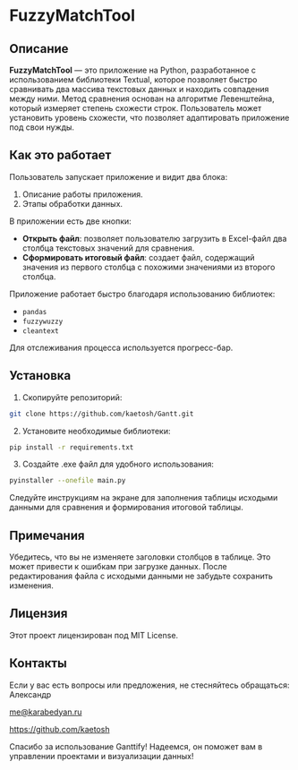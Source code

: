 # FuzzyMatchTool

## Описание

**FuzzyMatchTool** — это приложение на Python, разработанное с использованием библиотеки Textual, которое позволяет быстро сравнивать два массива текстовых данных и находить совпадения между ними. Метод сравнения основан на алгоритме Левенштейна, который измеряет степень схожести строк. Пользователь может установить уровень схожести, что позволяет адаптировать приложение под свои нужды.

## Как это работает

Пользователь запускает приложение и видит два блока:
1. Описание работы приложения.
2. Этапы обработки данных.

В приложении есть две кнопки:
- **Открыть файл**: позволяет пользователю загрузить в Excel-файл два столбца текстовых значений для сравнения.
- **Сформировать итоговый файл**: создает файл, содержащий значения из первого столбца с похожими значениями из второго столбца.

Приложение работает быстро благодаря использованию библиотек:
- `pandas`
- `fuzzywuzzy`
- `cleantext`

Для отслеживания процесса используется прогресс-бар.

## Установка

1. Скопируйте репозиторий:
```bash
git clone https://github.com/kaetosh/Gantt.git
```
2. Установите необходимые библиотеки:
```bash
pip install -r requirements.txt
```
3. Создайте .exe файл для удобного использования:
```bash
pyinstaller --onefile main.py
```
Следуйте инструкциям на экране для заполнения таблицы исходыми данными для сравнения и формирования итоговой таблицы.

## Примечания
Убедитесь, что вы не изменяете заголовки столбцов в таблице. Это может привести к ошибкам при загрузке данных.
После редактирования файла с исходыми данными не забудьте сохранить изменения.

## Лицензия
Этот проект лицензирован под MIT License.

## Контакты
Если у вас есть вопросы или предложения, не стесняйтесь обращаться:
Александр

me@karabedyan.ru

https://github.com/kaetosh

Спасибо за использование Ganttify! Надеемся, он поможет вам в управлении проектами и визуализации данных!
